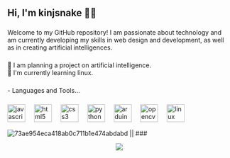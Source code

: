 ## Hi, I'm kinjsnake 👋😎



###

<p align="left">Welcome to my GitHub repository! I am passionate about technology and am currently developing my skills in web design and development, as well as in creating artificial intelligences.</p>

###

<p align="left">🔭 I am planning a project on artificial intelligence.<br>🌱 I'm currently learning linux.</p>

###

<p align="left">- Languages and Tools...</p>

###

<div align="left">
  <img src="https://cdn.jsdelivr.net/gh/devicons/devicon/icons/javascript/javascript-original.svg" height="40" alt="javascript logo"  />
  <img width="12" />
  <img src="https://cdn.jsdelivr.net/gh/devicons/devicon/icons/html5/html5-original.svg" height="40" alt="html5 logo"  />
  <img width="12" />
  <img src="https://cdn.jsdelivr.net/gh/devicons/devicon/icons/css3/css3-original.svg" height="40" alt="css3 logo"  />
  <img width="12" />
  <img src="https://cdn.jsdelivr.net/gh/devicons/devicon/icons/python/python-original.svg" height="40" alt="python logo"  />
  <img width="12" />
  <img src="https://cdn.jsdelivr.net/gh/devicons/devicon/icons/arduino/arduino-original.svg" height="40" alt="arduino logo"  />
  <img width="12" />
  <img src="https://cdn.jsdelivr.net/gh/devicons/devicon/icons/opencv/opencv-original.svg" height="40" alt="opencv logo"  />
  <img width="12" />
  <img src="https://cdn.jsdelivr.net/gh/devicons/devicon/icons/linux/linux-original.svg" height="40" alt="linux logo"  />
</div>


![73ae954eca418ab0c711b1e474abdabd](https://github.com/user-attachments/assets/d75638ac-fc89-4f1d-931a-1df02d9cc825) || ###

<div align="center">
  <img src="https://profile-counter.glitch.me/kinjsnake/count.svg?"  />
</div>

###

<!--
Here are some ideas to get you started:
- 👯 I’m looking to collaborate on ...
- 🤔 I’m looking for help with ...
- 💬 Ask me about ...
- 📫 How to reach me: ...
- ⚡ Fun fact: ...
-->
